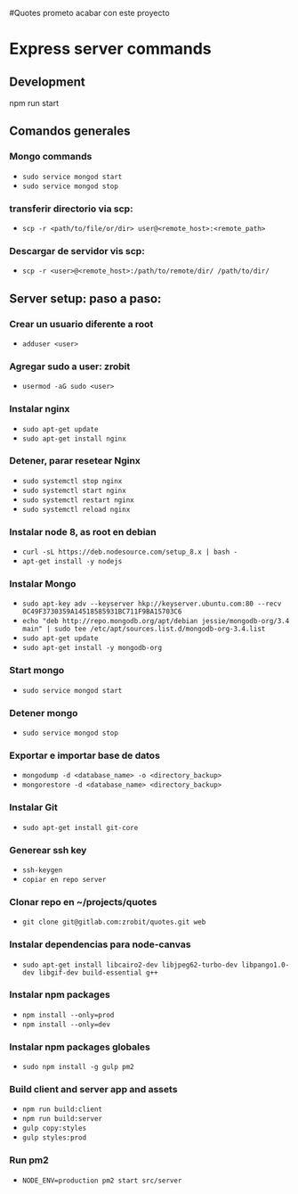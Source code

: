 #Quotes
 prometo acabar con este proyecto

# Express server commands
## Development
npm run start

## Comandos generales
### Mongo commands
- `sudo service mongod start`
- `sudo service mongod stop`

### transferir directorio via scp:
- `scp -r <path/to/file/or/dir> user@<remote_host>:<remote_path>`

### Descargar de servidor vis scp:
- `scp -r <user>@<remote_host>:/path/to/remote/dir/ /path/to/dir/`

## Server setup: paso a paso:

### Crear un usuario diferente a root
- `adduser <user>`

### Agregar sudo a user: zrobit
- `usermod -aG sudo <user>`

### Instalar nginx
- `sudo apt-get update`
- `sudo apt-get install nginx`

### Detener, parar resetear Nginx
- `sudo systemctl stop nginx`
- `sudo systemctl start nginx`
- `sudo systemctl restart nginx`
- `sudo systemctl reload nginx`

### Instalar node 8, as root en debian
- `curl -sL https://deb.nodesource.com/setup_8.x | bash -`
- `apt-get install -y nodejs`

### Instalar Mongo
- `sudo apt-key adv --keyserver hkp://keyserver.ubuntu.com:80 --recv 0C49F3730359A14518585931BC711F9BA15703C6`
- `echo "deb http://repo.mongodb.org/apt/debian jessie/mongodb-org/3.4 main" | sudo tee /etc/apt/sources.list.d/mongodb-org-3.4.list`
- `sudo apt-get update`
- `sudo apt-get install -y mongodb-org`

### Start mongo
- `sudo service mongod start`

### Detener mongo
- `sudo service mongod stop`

### Exportar e importar base de datos
- `mongodump -d <database_name> -o <directory_backup>`
- `mongorestore -d <database_name> <directory_backup>`

### Instalar Git
- `sudo apt-get install git-core`

### Generear ssh key
- `ssh-keygen`
- `copiar en repo server`

### Clonar repo en ~/projects/quotes
- `git clone git@gitlab.com:zrobit/quotes.git web`

### Instalar dependencias para node-canvas
- `sudo apt-get install libcairo2-dev libjpeg62-turbo-dev libpango1.0-dev libgif-dev build-essential g++`

### Instalar npm packages
- `npm install --only=prod`
- `npm install --only=dev`

### Instalar npm packages globales
- `sudo npm install -g gulp pm2`

### Build client and server app and assets
- `npm run build:client`
- `npm run build:server`
- `gulp copy:styles`
- `gulp styles:prod`

### Run pm2
- `NODE_ENV=production pm2 start src/server`
